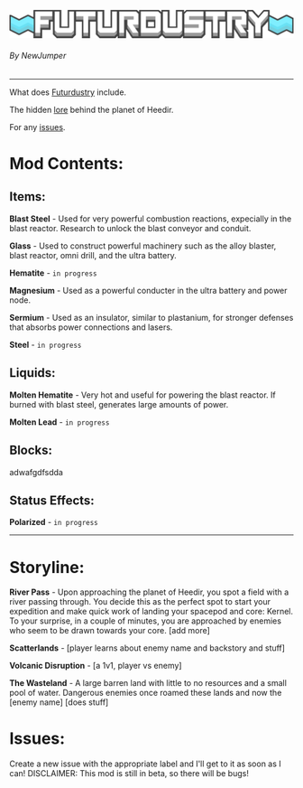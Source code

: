 ![Logo](sprites/ui/futurdustry_logo.png)
###### By NewJumper

---
 What does [Futurdustry](https://github.com/NewJumper/Futurdustry#mod-contents) include.
 
 The hidden [lore](https://github.com/NewJumper/Futurdustry#storyline) behind the planet of Heedir.
 
 For any [issues](https://github.com/NewJumper/Futurdustry#issues).
 
# Mod Contents:
## Items:
**Blast Steel** - Used for very powerful combustion reactions, expecially in the blast reactor. Research to unlock the blast conveyor and conduit.

**Glass** - Used to construct powerful machinery such as the alloy blaster, blast reactor, omni drill, and the ultra battery.

**Hematite** - `in progress`

**Magnesium** - Used as a powerful conducter in the ultra battery and power node. 

**Sermium** - Used as an insulator, similar to plastanium, for stronger defenses that absorbs power connections and lasers.

**Steel** - `in progress`

## Liquids:
**Molten Hematite** - Very hot and useful for powering the blast reactor. If burned with blast steel, generates large amounts of power.

**Molten Lead** - `in progress`

## Blocks:
adwafgdfsdda

## Status Effects:
**Polarized** - `in progress`

---
# Storyline:
**River Pass** - Upon approaching the planet of Heedir, you spot a field with a river passing through. You decide this as the perfect spot to start your expedition and make quick work of landing your spacepod and core: Kernel. To your surprise, in a couple of minutes, you are approached by enemies who seem to be drawn towards your core. [add more]

**Scatterlands** - [player learns about enemy name and backstory and stuff]

**Volcanic Disruption** - [a 1v1, player vs enemy]

**The Wasteland** - A large barren land with little to no resources and a small pool of water. Dangerous enemies once roamed these lands and now the [enemy name] [does stuff]

# Issues:
Create a new issue with the appropriate label and I'll get to it as soon as I can! DISCLAIMER: This mod is still in beta, so there will be bugs!
